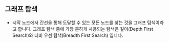 ## 그래프 탐색 

* 시작 노드에서 간선을 통해 도달할 수 있는 모든 노드를 찾는 것을 그래프 탐색이라고 합니다. 그래프 탐색 중에 가장 흔하게 사용되는 탐색은 깊이(Depth First Search)와 너비 우선 탐색(Breadth First Search) 입니다. 






